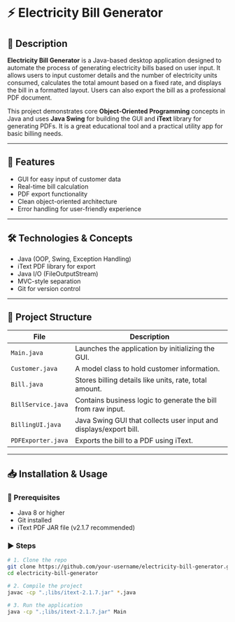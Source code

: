 # ⚡ Electricity Bill Generator

## 📘 Description

**Electricity Bill Generator** is a Java-based desktop application designed to automate the process of generating electricity bills based on user input. It allows users to input customer details and the number of electricity units consumed, calculates the total amount based on a fixed rate, and displays the bill in a formatted layout. Users can also export the bill as a professional PDF document.

This project demonstrates core **Object-Oriented Programming** concepts in Java and uses **Java Swing** for building the GUI and **iText** library for generating PDFs. It is a great educational tool and a practical utility app for basic billing needs.

---

## 🧠 Features

- GUI for easy input of customer data
- Real-time bill calculation
- PDF export functionality
- Clean object-oriented architecture
- Error handling for user-friendly experience

---

## 🛠️ Technologies & Concepts

- Java (OOP, Swing, Exception Handling)
- iText PDF library for export
- Java I/O (FileOutputStream)
- MVC-style separation
- Git for version control

---

## 🧱 Project Structure

| File               | Description |
|--------------------|-------------|
| `Main.java`        | Launches the application by initializing the GUI. |
| `Customer.java`    | A model class to hold customer information. |
| `Bill.java`        | Stores billing details like units, rate, total amount. |
| `BillService.java` | Contains business logic to generate the bill from raw input. |
| `BillingUI.java`   | Java Swing GUI that collects user input and displays/export bill. |
| `PDFExporter.java` | Exports the bill to a PDF using iText. |

---

## 📥 Installation & Usage

### 🔧 Prerequisites
- Java 8 or higher
- Git installed
- iText PDF JAR file (v2.1.7 recommended)

### ▶️ Steps

```bash
# 1. Clone the repo
git clone https://github.com/your-username/electricity-bill-generator.git
cd electricity-bill-generator

# 2. Compile the project
javac -cp ".;libs/itext-2.1.7.jar" *.java

# 3. Run the application
java -cp ".;libs/itext-2.1.7.jar" Main
